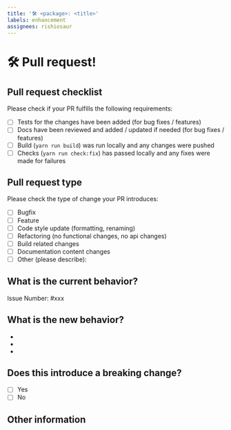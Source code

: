 ```yaml
---
title: '🛠 <package>: <title>'
labels: enhancement
assignees: rishiosaur
---
```


# 🛠 Pull request!

## Pull request checklist

Please check if your PR fulfills the following requirements:

- [ ] Tests for the changes have been added (for bug fixes / features)
- [ ] Docs have been reviewed and added / updated if needed (for bug fixes / features)
- [ ] Build (`yarn run build`) was run locally and any changes were pushed
- [ ] Checks (`yarn run check:fix`) has passed locally and any fixes were made for failures

## Pull request type

<!-- Please do not submit updates to dependencies unless it fixes an issue. -->

<!-- Please try to limit your pull request to one type, submit multiple pull requests if needed. -->

Please check the type of change your PR introduces:

- [ ] Bugfix
- [ ] Feature
- [ ] Code style update (formatting, renaming)
- [ ] Refactoring (no functional changes, no api changes)
- [ ] Build related changes
- [ ] Documentation content changes
- [ ] Other (please describe):

## What is the current behavior?

<!-- Please describe the current behavior that you are modifying, or link to a relevant issue. -->

Issue Number: #xxx

## What is the new behavior?

<!-- Please describe the behavior or changes that are being added by this PR. -->

-
-
-

## Does this introduce a breaking change?

- [ ] Yes
- [ ] No

<!-- If this introduces a breaking change, please describe the impact and migration path for existing applications below. -->

## Other information

<!-- Any other information that is important to this PR such as screenshots of how the component looks before and after the change. -->
